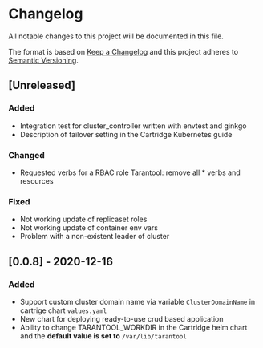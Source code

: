 # Changelog

All notable changes to this project will be documented in this file.

The format is based on [Keep a Changelog](http://keepachangelog.com/en/1.0.0/)
and this project adheres to [Semantic Versioning](http://semver.org/spec/v2.0.0.html).

## [Unreleased]

### Added
- Integration test for cluster_controller written with envtest and ginkgo
- Description of failover setting in the Cartridge Kubernetes guide

### Changed
- Requested verbs for a RBAC role Tarantool: remove all * verbs and resources

### Fixed
- Not working update of replicaset roles
- Not working update of container env vars
- Problem with a non-existent leader of cluster

## [0.0.8] - 2020-12-16

### Added
- Support custom cluster domain name via variable `ClusterDomainName` in cartrige chart `values.yaml`
- New chart for deploying ready-to-use crud based application
- Ability to change TARANTOOL_WORKDIR in the Cartridge helm chart and the **default value is set to** `/var/lib/tarantool`